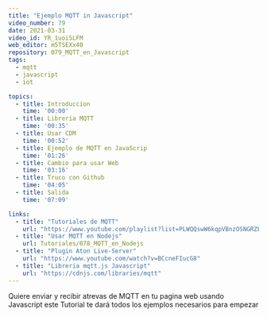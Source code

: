 ```yaml
---
title: "Ejemplo MQTT in Javascript"
video_number: 79
date: 2021-03-31
video_id: YR_1uoiSLFM
web_editor: m5TSEXx40
repository: 079_MQTT_en_Javascript
tags:
  - mqtt
  - javascript
  - iot

topics:
  - title: Introduccion
    time: '00:00'
  - title: Libreria MQTT
    time: '00:35'
  - title: Usar CDM
    time: '00:52'
  - title: Ejemplo de MQTT en JavaScrip
    time: '01:26'
  - title: Cambio para usar Web
    time: '03:16'
  - title: Truco con Github
    time: '04:05'
  - title: Salida
    time: '07:09'

links:
  - title: "Tutoriales de MQTT"
    url: "https://www.youtube.com/playlist?list=PLWQQswW6kqpVBnzOSNGRZFZLXXxXHrXIO"
  - title: "Usar MQTT en Nodejs"
    url: Tutoriales/078_MQTT_en_Nodejs
  - title: "Plugin Aton Live-Server"
    url: "https://www.youtube.com/watch?v=BCcneFIucG8"
  - title: "Libreria mqtt.js Javascript"
    url: "https://cdnjs.com/libraries/mqtt"
---
```


Quiere enviar y recibir atrevas de MQTT en tu pagina web usando Javascript este Tutorial te dará todos los ejemplos necesarios para empezar
